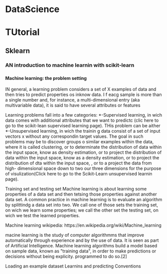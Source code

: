 # DataScience
<h1>TUtorial</h1><h2>Sklearn</h2>
<h3>AN introduction to machine learnin with scikit-learn<h3>
  <h4>Machine learning: the problem setting</h4>
  <a>IN general, a learning problem considers a set of X examples of data and then tries to predict properties os inknow data. I f eacg sample is more than a single number and, for instance, a multi-dimensional entry (aka multivariable data), it is said to have several attributes or features</a>
  <p>Learning problems fall into a few categories:
  *-Supervised learning, in wich data comes with additional attributes that we want to predictc (clic here to go to the scikit-lean supervised learning page). THis problem can be aither
  <!--Clsification: sam-->
  <!--regression-->
 *-Unsupervised learning, in wich the trainin g data consist of a set of input vectors x without any correspondin target values. The goal in such problems may be to discover groups o similar examples within the data, where it is called clustering, or to determinate the distribution of data within the input space, know as density estimation, or to project the distribution of data within the input space, know as a density estimation, or to project the distribution of dta within the input space, , or to a project the data from high- dimensional space down to two our three dimensions for the purpose of visulization(Click here to go to the Scikit-Learn unsupervised learnin page).
  </p>
  <p>Training set and testing set 
  Machine learning is about learning some properties of a data set and then tetsing those properties against another data set. A common practice in machine learning is to evaluate an algorithm by splittindg a data set into two. We call one of those sets the training set, on wich we learn some properties; we call the other set the testing set, on wich we test the learned properties.</p>
  
  <div> Machine learning
  wikipedia: https://en.wikipedia.org/wiki/Machine_learning
   <p> macine learning is the study of computer algorithmms that improve automatically through experience and by the use of data. It is seen as part of Artificial Intelligence. Machine learning algorithms build a model based on sample data, known as "training data", in order to make predictions or decisions without being explicity. programmed to do so.[2] </p>  </div>
Loading an example dataset
Learnins and predicting
Conventions
 
 
 
